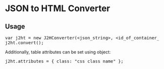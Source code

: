 # JSON to HTML Converter

<h2>Usage</h2>

<pre style="display:block">var j2ht = new J2HConverter(&lt;json_string&gt;, &lt;id_of_container_element&gt;);
j2ht.convert();</pre>

Additionally, table attributes can be set using object:

<pre style="display:block">j2ht.attributes = { class: "css_class_name" };</pre>
